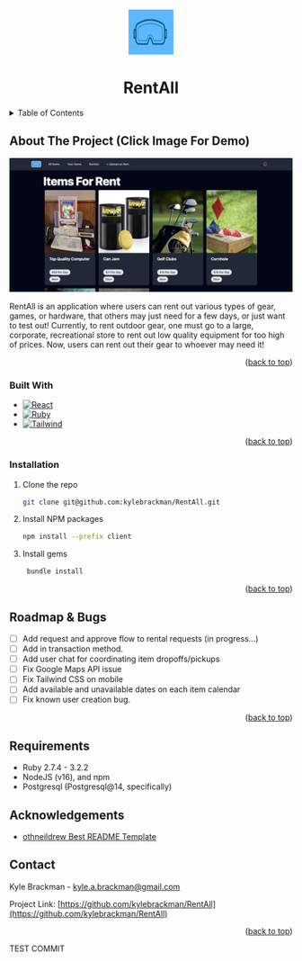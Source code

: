 <a name="readme-top"></a>
<!-- PROJECT LOGO -->
<br />
<div align="center">
  <a >
    <img src="images/favicon.ico" alt="RentAll logo" width="80" height="80">
  </a>

  <h1 align="center">RentAll</h1>
</div>


<!-- TABLE OF CONTENTS -->
<details>
  <summary>Table of Contents</summary>
  <ol>
    <li>
      <a href="#about-the-project">About The Project</a>
      <ul>
        <li><a href="#built-with">Built With</a></li>
      </ul>
    </li>
    <li>
      <a href="#getting-started">Getting Started</a>
      <ul>
        <li><a href="#installation">Installation</a></li>
      </ul>
    </li>
    <li><a href="#usage">Usage</a></li>
    <li><a href="#roadmap">Roadmap</a></li>
    <li><a href="#requirements">Requirements</a></li>
    <li><a href="#contact">Contact</a></li>
  </ol>
</details>



<!-- ABOUT THE PROJECT -->
## About The Project (Click Image For Demo)

[![Product Name Screen Shot][product-screenshot]](https://rentall-6528b54d3efd.herokuapp.com/allItems)

RentAll is an application where users can rent out various types of gear, games, or hardware, that others may just need for a few days, or just want to test out! Currently, to rent outdoor gear, one must go to a large, corporate, recreational store to rent out low quality equipment for too high of prices. Now, users can rent out their gear to whoever may need it!

<p align="right">(<a href="#readme-top">back to top</a>)</p>



### Built With

* [![React][React.js]][React-url]
* [![Ruby][Ruby.rb]][Ruby-url]
* [![Tailwind][]][Tailwind-url]

<p align="right">(<a href="#readme-top">back to top</a>)</p>


### Installation

1. Clone the repo
   ```sh
   git clone git@github.com:kylebrackman/RentAll.git
   ```
2. Install NPM packages
   ```sh
   npm install --prefix client
   ```
3. Install gems
   ```sh
    bundle install
   ```

<p align="right">(<a href="#readme-top">back to top</a>)</p>


<!-- ROADMAP -->
## Roadmap & Bugs
- [ ] Add request and approve flow to rental requests (in progress...)
- [ ] Add in transaction method.
- [ ] Add user chat for coordinating item dropoffs/pickups
- [ ] Fix Google Maps API issue
- [ ] Fix Tailwind CSS on mobile
- [ ] Add available and unavailable dates on each item calendar
- [ ] Fix known user creation bug.

<p align="right">(<a href="#readme-top">back to top</a>)</p>

## Requirements

- Ruby 2.7.4 - 3.2.2
- NodeJS (v16), and npm
- Postgresql (Postgresql@14, specifically)

<!-- CONTACT -->

## Acknowledgements
* [othneildrew Best README Template](https://github.com/othneildrew/Best-README-Template/tree/master)


## Contact

Kyle Brackman - kyle.a.brackman@gmail.com

Project Link: [https://github.com/kylebrackman/RentAll](https://github.com/kylebrackman/RentAll)

<p align="right">(<a href="#readme-top">back to top</a>)</p>


<!-- MARKDOWN LINKS & IMAGES -->
<!-- https://www.markdownguide.org/basic-syntax/#reference-style-links -->
[contributors-shield]: https://img.shields.io/github/contributors/othneildrew/Best-README-Template.svg?style=for-the-badge
[contributors-url]: https://github.com/othneildrew/Best-README-Template/graphs/contributors
[forks-shield]: https://img.shields.io/github/forks/othneildrew/Best-README-Template.svg?style=for-the-badge
[forks-url]: https://github.com/othneildrew/Best-README-Template/network/members
[stars-shield]: https://img.shields.io/github/stars/othneildrew/Best-README-Template.svg?style=for-the-badge
[stars-url]: https://github.com/othneildrew/Best-README-Template/stargazers
[issues-shield]: https://img.shields.io/github/issues/othneildrew/Best-README-Template.svg?style=for-the-badge
[issues-url]: https://github.com/othneildrew/Best-README-Template/issues
[linkedin-shield]: https://img.shields.io/badge/-LinkedIn-black.svg?style=for-the-badge&logo=linkedin&colorB=555
[linkedin-url]: https://www.linkedin.com/in/kyle-brackman/
[product-screenshot]: images/RentAll_Home_Page.png
[React.js]: https://img.shields.io/badge/React-20232A?style=for-the-badge&logo=react&logoColor=61DAFB
[React-url]: https://reactjs.org/
[Tailwind-url]: https://tailwindcss.com/
[Tailwind]: https://img.shields.io/badge/Tailwind-Blue
[Ruby-url]: https://www.ruby-lang.org/en/
[Ruby.rb]:https://camo.githubusercontent.com/3e54bb93c9b07f26583176c6d06d716fb4979496f742fc9eed7c9c5ba8befb27/68747470733a2f2f696d672e736869656c64732e696f2f62616467652f527562792d4343333432443f7374796c653d666c6174266c6f676f3d72756279266c6f676f436f6c6f723d626c61636b

TEST COMMIT